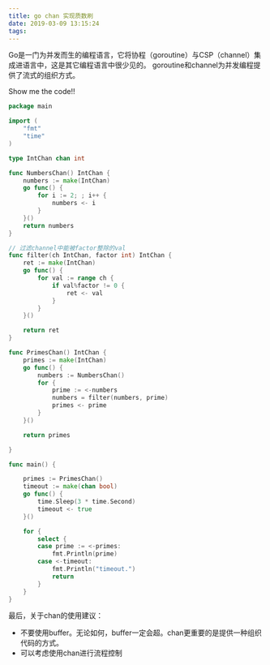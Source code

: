 ```yaml
---
title: go chan 实现质数刷
date: 2019-03-09 13:15:24
tags:
---
```


Go是一门为并发而生的编程语言，它将协程（goroutine）与CSP（channel）集成进语言中，这是其它编程语言中很少见的。
goroutine和channel为并发编程提供了流式的组织方式。

Show me the code!!
<!-- more -->
```go
package main

import (
    "fmt"
    "time"
)

type IntChan chan int

func NumbersChan() IntChan {
    numbers := make(IntChan)
    go func() {
        for i := 2; ; i++ {
            numbers <- i
        }
    }()
    return numbers
}

// 过滤channel中能被factor整除的val
func filter(ch IntChan, factor int) IntChan {
    ret := make(IntChan)
    go func() {
        for val := range ch {
            if val%factor != 0 {
                ret <- val
            }
        }
    }()

    return ret
}

func PrimesChan() IntChan {
    primes := make(IntChan)
    go func() {
        numbers := NumbersChan()
        for {
            prime := <-numbers
            numbers = filter(numbers, prime)
            primes <- prime
        }
    }()

    return primes

}

func main() {

    primes := PrimesChan()
    timeout := make(chan bool)
    go func() {
        time.Sleep(3 * time.Second)
        timeout <- true
    }()

    for {
        select {
        case prime := <-primes:
            fmt.Println(prime)
        case <-timeout:
            fmt.Println("timeout.")
            return
        }
    }
}
```

最后，关于chan的使用建议：

- 不要使用buffer。无论如何，buffer一定会超。chan更重要的是提供一种组织代码的方式。
- 可以考虑使用chan进行流程控制